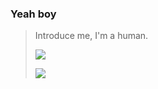 ### Yeah boy
>
>Introduce me, I'm a human.
>
>![](https://media.discordapp.net/attachments/1074098883803758613/1079017485073928202/Project_55_1.jpg)
>
>![](https://komarev.com/ghpvc/?username=lazyfezy&color=green)
>
